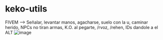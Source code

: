 # keko-utils
FIVEM --> Señalar, levantar manos, agacharse, suelo con la u, caminar herido, NPCs no tiran armas, K.O. al pegarte, /rvoz, /rehen, IDs dandole a el ALT
![image](https://user-images.githubusercontent.com/70603123/171851512-df846bcd-6e4f-4bea-808a-9e156e48f5c7.png)
